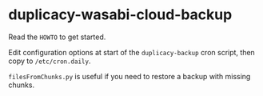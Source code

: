# duplicacy-wasabi-cloud-backup

Read the `HOWTO` to get started.

Edit configuration options at start of the `duplicacy-backup` cron script, then copy to `/etc/cron.daily`.

`filesFromChunks.py` is useful if you need to restore a backup with missing chunks.
